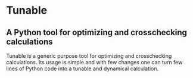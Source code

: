 # Tunable

## A Python tool for optimizing and crosschecking calculations

Tunable is a generic purpose tool for optimizing and crosschecking calculations.
Its usage is simple and with few changes one can turn few lines of Python code
into a tunable and dynamical calculation.
